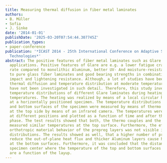 ```yaml
---
title: Measuring thermal diffusion in fiber metal laminates
authors:
- B. Müller
- Sofia
- J. Sinke
date: '2014-01-01'
publishDate: '2025-03-20T07:54:44.307745Z'
publication_types:
- paper-conference
publication: '*ICAST 2014 - 25th International Conference on Adaptive Structures and
  Technologies*'
abstract: The positive features of fiber metal laminates such as Glare lead to innovative
  applications. Positive features of Glare are e.g. a lower fatigue crack growing
  rate compared to monolithic Aluminum, better UV- And moisture-resistance compared
  to pure glass fiber laminates and good bearing strengths in combination with favorable
  impact and lightening resistance. Although, a lot of studies have been made, the
  thermal diffusion and temperature distribution at moderate temperatures of Glare
  have not been investigated in such detail. Therefore, this study investigated the
  temperature distributions of different Glare laminates during heating to moderate
  temperatures. The heating was realized by means of a local circular heat source
  at a horizontally positioned specimen. The temperature distributions at the top
  and bottom surfaces of the specimen were measured by means of thermo couples and
  at the top side by means of an infrared camera. The temperatures were evaluated
  at different positions and plotted as a function of time and after the initial heating
  phase. The test results showed that both, the thermo couples and the infrared camera
  measured similar temperatures at the top surface. Furthermore, the effect of the
  orthotropic material behavior of the prepreg layers was not visible in the in-plane-temperature
  distributions. The results showed as well, that a higher number of prepreg layers
  reduce the out-of-plane heat flux and thicker Aluminum layers cause higher temperatures
  at the bottom surfaces. Furthermore, it was concluded that the distance from the
  specimen center where the temperature of the top and bottom surfaces become similar
  are a function of the layup.
---
```

